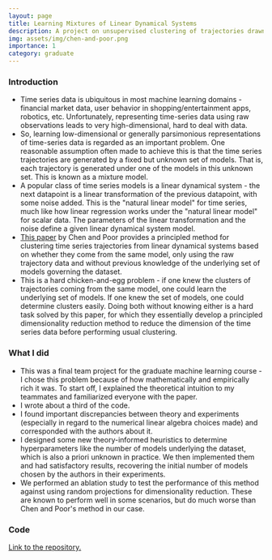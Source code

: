 ```yaml
---
layout: page
title: Learning Mixtures of Linear Dynamical Systems
description: A project on unsupervised clustering of trajectories drawn from linear dynamical systems
img: assets/img/chen-and-poor.png
importance: 1
category: graduate
---
```


### Introduction
* Time series data is ubiquitous in most machine learning domains - financial market data, user behavior in shopping/entertainment apps, robotics, etc. Unfortunately, representing time-series data using raw observations leads to very high-dimensional, hard to deal with data.
* So, learning low-dimensional or generally parsimonious representations of time-series data is regarded as an important problem. One reasonable assumption often made to achieve this is that the time series trajectories are generated by a fixed but unknown set of models. That is, each trajectory is generated under one of the models in this unknown set. This is known as a mixture model.
* A popular class of time series models is a linear dynamical system - the next datapoint is a linear transformation of the previous datapoint, with some noise added. This is the "natural linear model" for time series, much like how linear regression works under the "natural linear model" for scalar data. The parameters of the linear transformation and the noise define a given linear dynamical system model.
* [This paper](https://arxiv.org/abs/2211.09403) by Chen and Poor provides a principled method for clustering time series trajectories from linear dynamical systems based on whether they come from the same model, only using the raw trajectory data and without previous knowledge of the underlying set of models governing the dataset.
* This is a hard chicken-and-egg problem - if one knew the clusters of trajectories coming from the same model, one could learn the underlying set of models. If one knew the set of models, one could determine clusters easily. Doing both without knowing either is a hard task solved by this paper, for which they essentially develop a principled dimensionality reduction method to reduce the dimension of the time series data before performing usual clustering.

### What I did
* This was a final team project for the graduate machine learning course - I chose this problem because of how mathematically and empirically rich it was. To start off, I explained the theoretical intuition to my teammates and familiarized everyone with the paper.
* I wrote about a third of the code.
* I found important discrepancies between theory and experiments (especially in regard to the numerical linear algebra choices made) and corresponded with the authors about it.
* I designed some new theory-informed heuristics to determine hyperparameters like the number of models underlying the dataset, which is also a priori unknown in practice. We then implemented them and had satisfactory results, recovering the initial number of models chosen by the authors in their experiments.
* We performed an ablation study to test the performance of this method against using random projections for dimensionality reduction. These are known to perform well in some scenarios, but do much worse than Chen and Poor's method in our case.

### Code
[Link to the repository.](https://github.com/Chinmaya-Kausik/learning_mixtures_lds_py)
